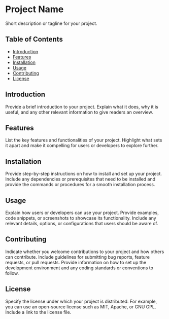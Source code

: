 # Project Name

Short description or tagline for your project.

## Table of Contents

- [Introduction](#introduction)
- [Features](#features)
- [Installation](#installation)
- [Usage](#usage)
- [Contributing](#contributing)
- [License](#license)

## Introduction

Provide a brief introduction to your project. Explain what it does, why it is useful, and any other relevant information to give readers an overview.

## Features

List the key features and functionalities of your project. Highlight what sets it apart and make it compelling for users or developers to explore further.

## Installation

Provide step-by-step instructions on how to install and set up your project. Include any dependencies or prerequisites that need to be installed and provide the commands or procedures for a smooth installation process.

## Usage

Explain how users or developers can use your project. Provide examples, code snippets, or screenshots to showcase its functionality. Include any relevant details, options, or configurations that users should be aware of.

## Contributing

Indicate whether you welcome contributions to your project and how others can contribute. Include guidelines for submitting bug reports, feature requests, or pull requests. Provide information on how to set up the development environment and any coding standards or conventions to follow.

## License

Specify the license under which your project is distributed. For example, you can use an open-source license such as MIT, Apache, or GNU GPL. Include a link to the license file.

